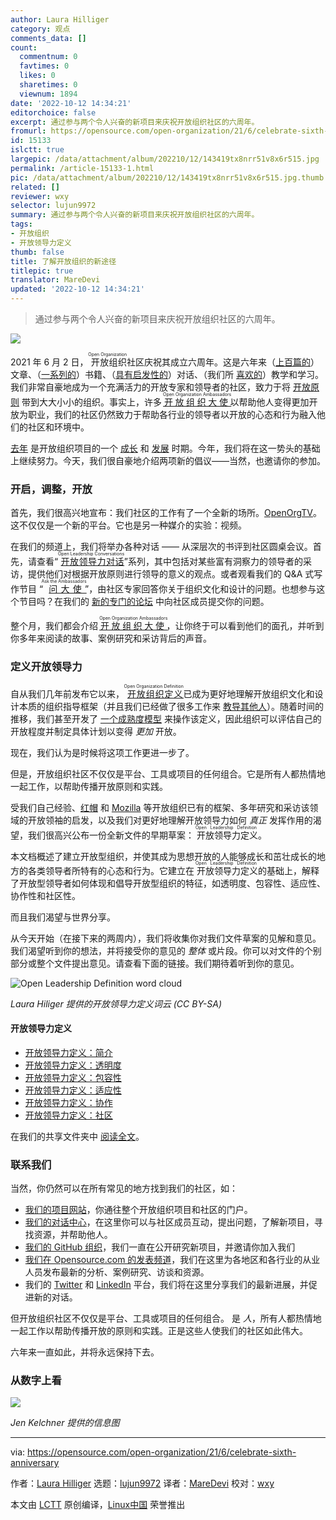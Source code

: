 ```yaml
---
author: Laura Hilliger
category: 观点
comments_data: []
count:
  commentnum: 0
  favtimes: 0
  likes: 0
  sharetimes: 0
  viewnum: 1894
date: '2022-10-12 14:34:21'
editorchoice: false
excerpt: 通过参与两个令人兴奋的新项目来庆祝开放组织社区的六周年。
fromurl: https://opensource.com/open-organization/21/6/celebrate-sixth-anniversary
id: 15133
islctt: true
largepic: /data/attachment/album/202210/12/143419tx8nrr51v8x6r515.jpg
permalink: /article-15133-1.html
pic: /data/attachment/album/202210/12/143419tx8nrr51v8x6r515.jpg.thumb.jpg
related: []
reviewer: wxy
selector: lujun9972
summary: 通过参与两个令人兴奋的新项目来庆祝开放组织社区的六周年。
tags:
- 开放组织
- 开放领导力定义
thumb: false
title: 了解开放组织的新途径
titlepic: true
translator: MareDevi
updated: '2022-10-12 14:34:21'
---
```



> 
> 通过参与两个令人兴奋的新项目来庆祝开放组织社区的六周年。
> 
> 
> 


![](/data/attachment/album/202210/12/143419tx8nrr51v8x6r515.jpg)


2021 年 6 月 2 日，<ruby> 开放组织 <rt>  Open Organization </rt></ruby>社区庆祝其成立六周年。这是六年来（[上百篇的](https://opensource.com/open-organization)）文章、（[一系列的](https://theopenorganization.org/books)）书籍、（[具有启发性的](https://www.theopenorganization.community/)）对话、（我们所 [喜欢的](https://www.youtube.com/watch?v=Snf6vICDbzw&list=PLLIYDJHuxOkaPEH76mIJe-HHplsiSAVej)）教学和学习。我们非常自豪地成为一个充满活力的开放专家和领导者的社区，致力于将 [开放原则](https://theopenorganization.org/definition) 带到大大小小的组织。事实上，许多 <ruby> <a href="https://theopenorganization.org/about">  开放组织大使 </a> <rt>  Open Organization Ambassadors </rt></ruby> 以帮助他人变得更加开放为职业，我们的社区仍然致力于帮助各行业的领导者以开放的心态和行为融入他们的社区和环境中。


[去年](https://opensource.com/open-organization/20/6/scaling-energetic-community) 是开放组织项目的一个 [成长](https://opensource.com/open-organization/20/7/evolving-project-governance) 和 [发展](https://opensource.com/open-organization/20/8/open-community-rebrands) 时期。今年，我们将在这一势头的基础上继续努力。今天，我们很自豪地介绍两项新的倡议——当然，也邀请你的参加。


### 开启，调整，开放


首先，我们很高兴地宣布：我们社区的工作有了一个全新的场所。[OpenOrgTV](http://theopenorganization.tv)。这不仅仅是一个新的平台。它也是另一种媒介的实验：视频。


在我们的频道上，我们将举办各种对话 —— 从深层次的书评到社区圆桌会议。首先，请查看“<ruby> <a href="https://www.youtube.com/watch?v=07YBs0ss9rU&amp;list=PLLIYDJHuxOkYDTLbKRjcd9THTFtpnK8lh">  开放领导力对话 </a> <rt>  Open Leadership Conversations </rt></ruby>”系列，其中包括对某些富有洞察力的领导者的采访，提供他们对根据开放原则进行领导的意义的观点。或者观看我们的 Q&A 式写作节目 “<ruby> <a href="https://www.youtube.com/watch?v=ukkZMYqRuUQ&amp;list=PLLIYDJHuxOkY1gDbOFLDxGxwwmxeOATrI">  问大使 </a> <rt>  Ask the Ambassadors </rt></ruby>”，由社区专家回答你关于组织文化和设计的问题。也想参与这个节目吗？在我们的 [新的专门的论坛](https://www.theopenorganization.community/c/ask-community/19) 中向社区成员提交你的问题。


整个月，我们都会介绍 <ruby> <a href="http://theopenorganization.org/roster/">  开放组织大使 </a> <rt>  Open Organization Ambassadors </rt></ruby>，让你终于可以看到他们的面孔，并听到你多年来阅读的故事、案例研究和采访背后的声音。


### 定义开放领导力


自从我们几年前发布它以来，<ruby> <a href="https://theopenorganization.org/definition/">  开放组织定义 </a> <rt>  Open Organization Definition </rt></ruby> 已成为更好地理解开放组织文化和设计本质的组织指导框架（并且我们已经做了很多工作来 [教导其他人](https://youtu.be/NYngFYGgxro)）。随着时间的推移，我们甚至开发了 [一个成熟度模型](https://github.com/open-organization/open-org-maturity-model) 来操作该定义，因此组织可以评估自己的开放程度并制定具体计划以变得 *更加* 开放。


现在，我们认为是时候将这项工作更进一步了。


但是，开放组织社区不仅仅是平台、工具或项目的任何组合。它是所有人都热情地一起工作，以帮助传播开放原则和实践。


受我们自己经验、[红帽](https://github.com/red-hat-people-team/red-hat-multiplier) 和 [Mozilla](https://mozilla.github.io/open-leadership-framework/framework/#the-open-leadership-framework) 等开放组织已有的框架、多年研究和采访该领域的开放领袖的启发，以及我们对更好地理解开放领导力如何 *真正* 发挥作用的渴望，我们很高兴公布一份全新文件的早期草案：<ruby> 开放领导力定义 <rt>  Open Leadership Definition </rt></ruby>。


本文档概述了建立开放型组织，并使其成为思想开放的人能够成长和茁壮成长的地方的各类领导者所特有的心态和行为。它建立在<ruby> 开放领导力定义 <rt>  Open Leadership Definition </rt></ruby>的基础上，解释了开放型领导者如何体现和倡导开放型组织的特征，如透明度、包容性、适应性、协作性和社区性。


而且我们渴望与世界分享。


从今天开始（在接下来的两周内），我们将收集你对我们文件草案的见解和意见。我们渴望听到你的想法，并将接受你的意见的 *整体* 或片段。你可以对文件的个别部分或整个文件提出意见。请查看下面的链接。我们期待着听到你的意见。


![Open Leadership Definition word cloud](/data/attachment/album/202210/12/143422z1ayxjjb1a6uydmu.png "Open Leadership Definition word cloud")


*Laura Hiliger 提供的开放领导力定义词云 (CC BY-SA)*


#### 开放领导力定义


* [开放领导力定义：简介](https://docs.google.com/document/d/1blmf94ED_p4BHGv0luU_XrU26aF7tCzV6WTmh_v-PDY/edit?usp=sharing)
* [开放领导力定义：透明度](https://docs.google.com/document/d/14ssBBL0h2vxU0WZoMnWs6eo_8oRfJhnAr5yr-fAiLGU/edit?usp=sharing)
* [开放领导力定义：包容性](https://docs.google.com/document/d/1lRutADes5E0mcwtc6GR_Qw06PuJLc9-wUK5W1Gcf_BA/edit?usp=sharing)
* [开放领导力定义：适应性](https://docs.google.com/document/d/1RcwWTpkT42bgkf6EPiECt8LyAJ1XZjNGhzk0cQuBB7c/edit?usp=sharing)
* [开放领导力定义：协作](https://docs.google.com/document/d/1hTvnpqQkOc76-0UJbV6tAvRxOE--bdt96mqGmAKGqiI/edit?usp=sharing)
* [开放领导力定义：社区](https://docs.google.com/document/d/1Zl1smi-4jDZNNWd0oNY8qRH-GDi9q5VfvgyZ7YLkvm4/edit?usp=sharing)


在我们的共享文件夹中 [阅读全文](https://drive.google.com/drive/folders/1e1N_0p5lJEwAo_s6hQ3OK0KaJIfc7fgF?usp=sharing)。


### 联系我们


当然，你仍然可以在所有常见的地方找到我们的社区，如：


* [我们的项目网站](http://theopenorganization.org/)，你通往整个开放组织项目和社区的门户。
* [我们的对话中心](https://www.theopenorganization.community/)，在这里你可以与社区成员互动，提出问题，了解新项目，寻找资源，并帮助他人。
* [我们的 GitHub 组织](https://github.com/open-organization)，我们一直在公开研究新项目，并邀请你加入我们
* [我们在 Opensource.com 的发表频道](https://opensource.com/open-organization)，我们在这里为各地区和各行业的从业人员发布最新的分析、案例研究、访谈和资源。
* 我们的 [Twitter](https://twitter.com/openorgproject) 和 [LinkedIn](https://www.linkedin.com/company/the-open-organization/) 平台，我们将在这里分享我们的最新进展，并促进新的对话。


但开放组织社区不仅仅是平台、工具或项目的任何组合。 是 *人*，所有人都热情地一起工作以帮助传播开放的原则和实践。正是这些人使我们的社区如此伟大。


六年来一直如此，并将永远保持下去。


### 从数字上看


![](/data/attachment/album/202210/12/143423aknj3b381wbznqfb.png)


*Jen Kelchner 提供的信息图*




---


via: <https://opensource.com/open-organization/21/6/celebrate-sixth-anniversary>


作者：[Laura Hilliger](https://opensource.com/users/laurahilliger) 选题：[lujun9972](https://github.com/lujun9972) 译者：[MareDevi](https://github.com/MareDevi) 校对：[wxy](https://github.com/wxy)


本文由 [LCTT](https://github.com/LCTT/TranslateProject) 原创编译，[Linux中国](https://linux.cn/) 荣誉推出